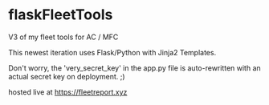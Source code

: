# flaskFleetTools
V3 of my fleet tools for AC / MFC

This newest iteration uses Flask/Python with Jinja2 Templates.

Don't worry, the 'very_secret_key' in the app.py file is auto-rewritten with an actual secret key on deployment. ;)

hosted live at https://fleetreport.xyz
